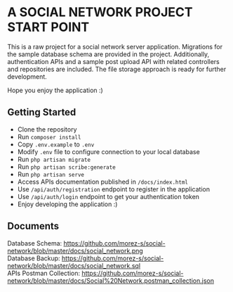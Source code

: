 A SOCIAL NETWORK PROJECT START POINT
====================================

This is a raw project for a social network server application. Migrations for the sample database schema are provided in the project. Additionally, authentication APIs and a sample post upload API with related controllers and repositories are included. The file storage approach is ready for further development.

Hope you enjoy the application :)

Getting Started
---------------

* Clone the repository
* Run `composer install`
* Copy `.env.example` to `.env`
* Modify `.env` file to configure connection to your local database
* Run `php artisan migrate`
* Run `php artisan scribe:generate`
* Run `php artisan serve`
* Access APIs documentation published in `/docs/index.html`
* Use `/api/auth/registration` endpoint to register in the application
* Use `/api/auth/login` endpoint to get your authentication token
* Enjoy developing the application :)


Documents
---------

Database Schema: https://github.com/morez-s/social-network/blob/master/docs/social_network.png <br />
Database Backup: https://github.com/morez-s/social-network/blob/master/docs/social_network.sql <br />
APIs Postman Collection: https://github.com/morez-s/social-network/blob/master/docs/Social%20Network.postman_collection.json
